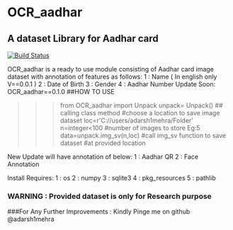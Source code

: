 # OCR_aadhar
##  A dataset Library for Aadhar card

[![Build Status](https://travis-ci.org/joemccann/dillinger.svg?branch=master)](https://github.com/adarsh1mehra/OCR_aadhar)

OCR_aadhar is a ready to use module consisting of Aadhar card image dataset with annotation of features as follows:
1 : Name ( In english only V==0.0.1 )
2 : Date of Birth
3 : Gender
4 : Aadhar Number
Update Soon:
OCR_aadhar==0.1.0
##HOW TO USE
>>> from OCR_aadhar import Unpack
>>>unpack= Unpack()   ## calling class method
>>> #choose a location to save image dataset
>>>loc=r'C://users/adarsh1mehra/Folder'
>>>n=integer<100  #number of images to store Eg:5
>>>data=unpack.img_sv(n,loc) #call img_sv function to save dataset 
>>>#at provided location

New Update will have annotation of below:
1 : Aadhar QR
2 : Face Annotation

Install Requires:
1 : os
2 : numpy
3 : sqlite3
4 : pkg_resources
5 : pathlib

### WARNING : Provided dataset is only for Research purpose
###For Any Further Improvements : Kindly Pinge me on github @adarsh1mehra